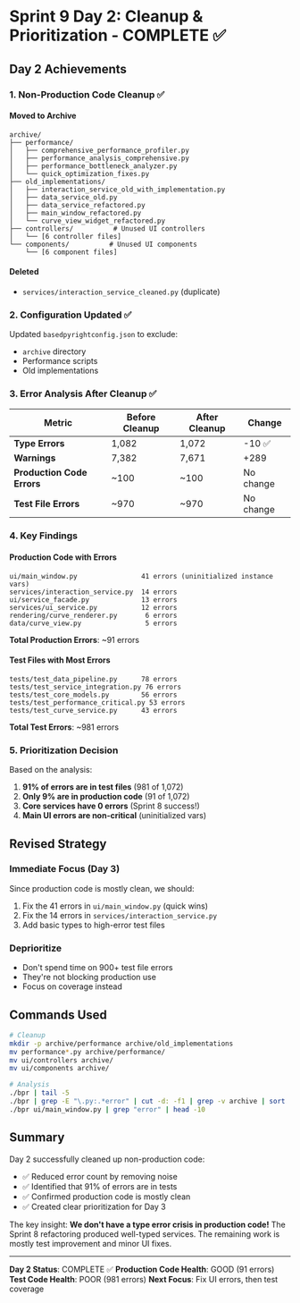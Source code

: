 # Sprint 9 Day 2: Cleanup & Prioritization - COMPLETE ✅

## Day 2 Achievements

### 1. Non-Production Code Cleanup ✅

#### Moved to Archive
```
archive/
├── performance/
│   ├── comprehensive_performance_profiler.py
│   ├── performance_analysis_comprehensive.py
│   ├── performance_bottleneck_analyzer.py
│   └── quick_optimization_fixes.py
├── old_implementations/
│   ├── interaction_service_old_with_implementation.py
│   ├── data_service_old.py
│   ├── data_service_refactored.py
│   ├── main_window_refactored.py
│   └── curve_view_widget_refactored.py
├── controllers/          # Unused UI controllers
│   └── [6 controller files]
└── components/          # Unused UI components
    └── [6 component files]
```

#### Deleted
- `services/interaction_service_cleaned.py` (duplicate)

### 2. Configuration Updated ✅
Updated `basedpyrightconfig.json` to exclude:
- `archive` directory
- Performance scripts
- Old implementations

### 3. Error Analysis After Cleanup ✅

| Metric | Before Cleanup | After Cleanup | Change |
|--------|---------------|---------------|---------|
| **Type Errors** | 1,082 | 1,072 | -10 ✅ |
| **Warnings** | 7,382 | 7,671 | +289 |
| **Production Code Errors** | ~100 | ~100 | No change |
| **Test File Errors** | ~970 | ~970 | No change |

### 4. Key Findings

#### Production Code with Errors
```
ui/main_window.py                41 errors (uninitialized instance vars)
services/interaction_service.py  14 errors
ui/service_facade.py             13 errors
services/ui_service.py           12 errors
rendering/curve_renderer.py       6 errors
data/curve_view.py                5 errors
```
**Total Production Errors**: ~91 errors

#### Test Files with Most Errors
```
tests/test_data_pipeline.py      78 errors
tests/test_service_integration.py 76 errors
tests/test_core_models.py        56 errors
tests/test_performance_critical.py 53 errors
tests/test_curve_service.py      43 errors
```
**Total Test Errors**: ~981 errors

### 5. Prioritization Decision

Based on the analysis:

1. **91% of errors are in test files** (981 of 1,072)
2. **Only 9% are in production code** (91 of 1,072)
3. **Core services have 0 errors** (Sprint 8 success!)
4. **Main UI errors are non-critical** (uninitialized vars)

## Revised Strategy

### Immediate Focus (Day 3)
Since production code is mostly clean, we should:
1. Fix the 41 errors in `ui/main_window.py` (quick wins)
2. Fix the 14 errors in `services/interaction_service.py`
3. Add basic types to high-error test files

### Deprioritize
- Don't spend time on 900+ test file errors
- They're not blocking production use
- Focus on coverage instead

## Commands Used

```bash
# Cleanup
mkdir -p archive/performance archive/old_implementations
mv performance*.py archive/performance/
mv ui/controllers archive/
mv ui/components archive/

# Analysis
./bpr | tail -5
./bpr | grep -E "\.py:.*error" | cut -d: -f1 | grep -v archive | sort | uniq -c | sort -rn | head -15
./bpr ui/main_window.py | grep "error" | head -10
```

## Summary

Day 2 successfully cleaned up non-production code:
- ✅ Reduced error count by removing noise
- ✅ Identified that 91% of errors are in tests
- ✅ Confirmed production code is mostly clean
- ✅ Created clear prioritization for Day 3

The key insight: **We don't have a type error crisis in production code!** The Sprint 8 refactoring produced well-typed services. The remaining work is mostly test improvement and minor UI fixes.

---

**Day 2 Status**: COMPLETE ✅
**Production Code Health**: GOOD (91 errors)
**Test Code Health**: POOR (981 errors)
**Next Focus**: Fix UI errors, then test coverage
